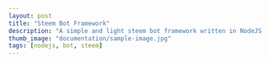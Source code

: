 ```yaml
---
layout: post
title: "Steem Bot Framework"
description: "A simple and light steem bot framework written in NodeJS where plugins can easily be integrated and managed. It can be used to create a ton of plugins which will split ressources and handle the broadcasting part for you. This concept should show a way to unify development on steem bots."
thumb_image: "documentation/sample-image.jpg"
tags: [nodejs, bot, steem]
---
```


<div id="github-content"></div>
<script>$("#github-content").load("https://raw.githubusercontent.com/bostrot/steembot/master/README.md", function() {
  document.getElementById('github-content').innerHTML = marked(document.getElementById('github-content').innerHTML);
});
</script>